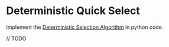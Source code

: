# Deterministic Quick Select

Implement the [Deterministic Selection Algorithm](https://www.ics.uci.edu/~eppstein/161/960130.html) in python code.

// TODO
